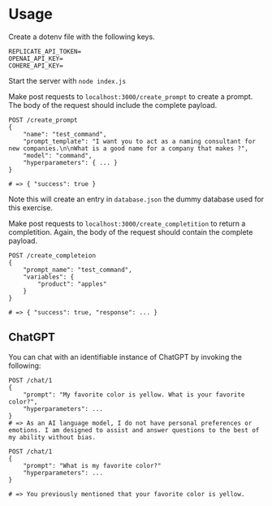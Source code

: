 # Usage

Create a dotenv file with the following keys.

```
REPLICATE_API_TOKEN=
OPENAI_API_KEY=
COHERE_API_KEY=
```

Start the server with `node index.js`

Make post requests to `localhost:3000/create_prompt` to create a prompt. The body of the request should include the complete payload.

```
POST /create_prompt
{
	"name": "test_command",
	"prompt_template": "I want you to act as a naming consultant for new companies.\n\nWhat is a good name for a company that makes ?",
	"model": "command",
   	"hyperparameters": { ... }
}

# => { "success": true }
```

Note this will create an entry in `database.json` the dummy database used for this exercise.

Make post requests to `localhost:3000/create_completition` to return a completition. Again, the body of the request should contain the complete payload.

```
POST /create_completeion
{
	"prompt_name": "test_command",
	"variables": {
		"product": "apples"
	}
}

# => { "success": true, "response": ... }
```

## ChatGPT

You can chat with an identifiable instance of ChatGPT by invoking the following:

```
POST /chat/1
{
    "prompt": "My favorite color is yellow. What is your favorite color?",
    "hyperparameters": ...
}
# => As an AI language model, I do not have personal preferences or emotions. I am designed to assist and answer questions to the best of my ability without bias.

POST /chat/1
{
    "prompt": "What is my favorite color?"
    "hyperparameters": ...
}

# => You previously mentioned that your favorite color is yellow.
```
